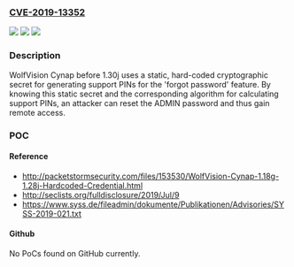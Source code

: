 ### [CVE-2019-13352](https://cve.mitre.org/cgi-bin/cvename.cgi?name=CVE-2019-13352)
![](https://img.shields.io/static/v1?label=Product&message=n%2Fa&color=blue)
![](https://img.shields.io/static/v1?label=Version&message=n%2Fa&color=blue)
![](https://img.shields.io/static/v1?label=Vulnerability&message=n%2Fa&color=brighgreen)

### Description

WolfVision Cynap before 1.30j uses a static, hard-coded cryptographic secret for generating support PINs for the 'forgot password' feature. By knowing this static secret and the corresponding algorithm for calculating support PINs, an attacker can reset the ADMIN password and thus gain remote access.

### POC

#### Reference
- http://packetstormsecurity.com/files/153530/WolfVision-Cynap-1.18g-1.28j-Hardcoded-Credential.html
- http://seclists.org/fulldisclosure/2019/Jul/9
- https://www.syss.de/fileadmin/dokumente/Publikationen/Advisories/SYSS-2019-021.txt

#### Github
No PoCs found on GitHub currently.

